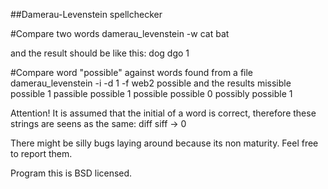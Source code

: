##Damerau-Levenstein spellchecker

#Compare two words
	damerau_levenstein -w cat bat

and the result should be like this:
	dog          dgo  1

#Compare word "possible" against words found from a file
	damerau_levenstein -i -d 1 -f web2 possible
and the results
	missible   possible  1
	passible   possible  1
	possible   possible  0
	possibly   possible  1

Attention!
It is assumed that the initial of a word is correct, therefore these strings
are seens as the same:
	diff siff -> 0

There might be silly bugs laying around because its non maturity. Feel free to
report them.

Program this is BSD licensed.
